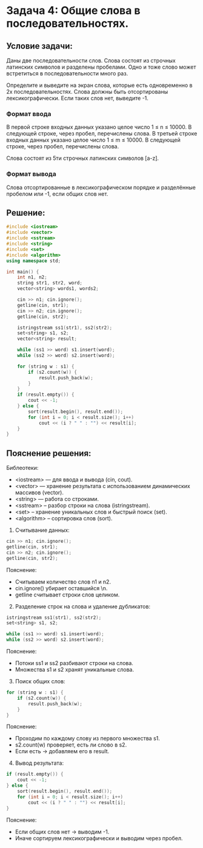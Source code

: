 # Задача 4: Общие слова в последовательностях.
## Условие задачи:
Даны две последовательности слов. Слова состоят из строчных латинских символов и разделены пробелами. Одно и тоже слово может встретиться в последовательности много раз.

Определите и выведите на экран слова, которые есть одновременно в 2х последовательностях. Слова должны быть отсортированы лексикографически. Если таких слов нет, выведите -1.
### Формат ввода
В первой строке входных данных указано целое число 1 ≤ n ≤ 10000. В следующей строке, через пробел, перечислены слова. В третьей строке входных данных указано целое число 1 ≤ m ≤ 10000. В следующей строке, через пробел, перечислены слова.

Слова состоят из 5ти строчных латинских символов [a-z].
### Формат вывода
Слова отсортированные в лексикографическом порядке и разделённые пробелом или -1, если общих слов нет.
## Решение:
```cpp
#include <iostream>
#include <vector>
#include <sstream>
#include <string>
#include <set>
#include <algorithm>
using namespace std;

int main() {
    int n1, n2;
    string str1, str2, word;
    vector<string> words1, words2;

    cin >> n1; cin.ignore();
    getline(cin, str1);
    cin >> n2; cin.ignore();
    getline(cin, str2);

    istringstream ss1(str1), ss2(str2);
    set<string> s1, s2;
    vector<string> result;

    while (ss1 >> word) s1.insert(word);
    while (ss2 >> word) s2.insert(word);

    for (string w : s1) {
        if (s2.count(w)) {
            result.push_back(w);
        }
    }
    if (result.empty()) {
        cout << -1;
    } else {
        sort(result.begin(), result.end());
        for (int i = 0; i < result.size(); i++)
            cout << (i ? " " : "") << result[i];
    }
}
```
## Пояснение решения:
Библеотеки:
 - \<iostream\> — для ввода и вывода (cin, cout).
 - \<vector\> — хранение результата с использованием динамических массивов (vector<string>).
 - \<string\> — работа со строками.
 - \<sstream\> – разбор строки на слова (istringstream).
 - \<set\> – хранение уникальных слов и быстрый поиск (set<string>).
 - \<algorithm\> – сортировка слов (sort).

1. Считывание данных:
```cpp
cin >> n1; cin.ignore();
getline(cin, str1);
cin >> n2; cin.ignore();
getline(cin, str2);
```
Пояснение:
 - Считываем количество слов n1 и n2.
 - cin.ignore() убирает оставшийся \n.
 - getline считывает строки слов целиком.
2. Разделение строк на слова и удаление дубликатов:
```cpp
istringstream ss1(str1), ss2(str2);
set<string> s1, s2;

while (ss1 >> word) s1.insert(word);
while (ss2 >> word) s2.insert(word);
```
Пояснение:
 - Потоки ss1 и ss2 разбивают строки на слова.
 - Множества s1 и s2 хранят уникальные слова.
3. Поиск общих слов:
```cpp
for (string w : s1) {
    if (s2.count(w)) {
        result.push_back(w);
    }
}
```
Пояснение:
 - Проходим по каждому слову из первого множества s1.
 - s2.count(w) проверяет, есть ли слово в s2.
 - Если есть → добавляем его в result.
4.  Вывод результата:
```cpp
if (result.empty()) {
    cout << -1;
} else {
    sort(result.begin(), result.end());
    for (int i = 0; i < result.size(); i++)
        cout << (i ? " " : "") << result[i];
}
```
Пояснение:
 - Если общих слов нет → выводим -1.
 - Иначе сортируем лексикографически и выводим через пробел.